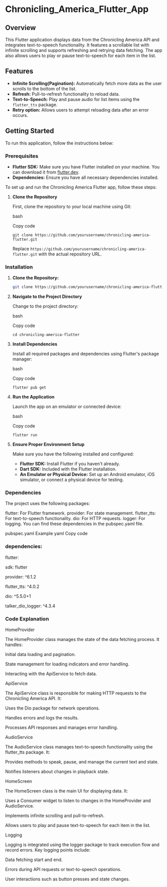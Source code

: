 # Chronicling_America_Flutter_App

## Overview

This Flutter application displays data from the Chronicling America API and integrates text-to-speech functionality. It features a scrollable list with infinite scrolling and supports refreshing and retrying data fetching. The app also allows users to play or pause text-to-speech for each item in the list.

## Features

- **Infinite Scrolling(Pagination):** Automatically fetch more data as the user scrolls to the bottom of the list.
- **Refresh:** Pull-to-refresh functionality to reload data.
- **Text-to-Speech:** Play and pause audio for list items using the `flutter_tts` package.
- **Retry option:** Allows users to attempt reloading data after an error occurs.

## Getting Started

To run this application, follow the instructions below:

### Prerequisites

- **Flutter SDK:** Make sure you have Flutter installed on your machine. You can download it from [flutter.dev](https://flutter.dev/docs/get-started/install).
- **Dependencies:** Ensure you have all necessary dependencies installed.

To set up and run the Chronicling America Flutter app, follow these steps:

1.  **Clone the Repository**

    First, clone the repository to your local machine using Git:

    bash

    Copy code

    `git clone https://github.com/yourusername/chronicling-america-flutter.git`

    Replace `https://github.com/yourusername/chronicling-america-flutter.git` with the actual repository URL.

### Installation

1. **Clone the Repository:**

   ```bash
   git clone https://github.com/yourusername/chronicling-america-flutter.git
2.  **Navigate to the Project Directory**

    Change to the project directory:

    bash

    Copy code

    `cd chronicling-america-flutter`

3.  **Install Dependencies**

    Install all required packages and dependencies using Flutter's package manager:

    bash

    Copy code

    `flutter pub get`

4.  **Run the Application**

    Launch the app on an emulator or connected device:

    bash

    Copy code

    `flutter run`

5.  **Ensure Proper Environment Setup**

    Make sure you have the following installed and configured:

    -   **Flutter SDK:** Install Flutter if you haven't already.
    -   **Dart SDK:** Included with the Flutter installation.
    -   **An Emulator or Physical Device:** Set up an Android emulator, iOS simulator, or connect a physical device for testing.

### Dependencies
The project uses the following packages:

flutter: For Flutter framework.
provider: For state management.
flutter_tts: For text-to-speech functionality.
dio: For HTTP requests.
logger: For logging.
You can find these dependencies in the pubspec.yaml file.

pubspec.yaml Example
yaml
Copy code

### dependencies:

flutter:

sdk: flutter

provider: ^6.1.2

flutter_tts: ^4.0.2

dio: ^5.5.0+1

talker_dio_logger: ^4.3.4

### Code Explanation

HomeProvider

The HomeProvider class manages the state of the data fetching process. It handles:

Initial data loading and pagination.

State management for loading indicators and error handling.

Interacting with the ApiService to fetch data.

ApiService

The ApiService class is responsible for making HTTP requests to the Chronicling America API. It:

Uses the Dio package for network operations.

Handles errors and logs the results.

Processes API responses and manages error handling.

AudioService

The AudioService class manages text-to-speech functionality using the flutter_tts package. It:

Provides methods to speak, pause, and manage the current text and state.

Notifies listeners about changes in playback state.

HomeScreen

The HomeScreen class is the main UI for displaying data. It:

Uses a Consumer widget to listen to changes in the HomeProvider and AudioService.

Implements infinite scrolling and pull-to-refresh.

Allows users to play and pause text-to-speech for each item in the list.

Logging

Logging is integrated using the logger package to track execution flow and record errors. Key logging points include:

Data fetching start and end.

Errors during API requests or text-to-speech operations.

User interactions such as button presses and state changes.